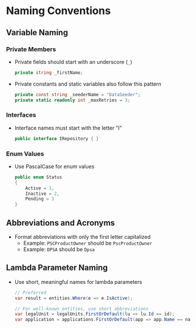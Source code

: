 # Naming Conventions

## Variable Naming

### Private Members
- Private fields should start with an underscore (`_`)
  ```csharp
  private string _firstName;
  ```
- Private constants and static variables also follow this pattern
  ```csharp
  private const string _seederName = "DataSeeder";
  private static readonly int _maxRetries = 3;
  ```

### Interfaces
- Interface names must start with the letter "I"
  ```csharp
  public interface IRepository { }
  ```

### Enum Values
- Use PascalCase for enum values
  ```csharp
  public enum Status
  {
      Active = 1,
      Inactive = 2,
      Pending = 3
  }
  ```

## Abbreviations and Acronyms
- Format abbreviations with only the first letter capitalized
  - Example: `PSCProductOwner` should be `PscProductOwner`
  - Example: `DPSA` should be `Dpsa`

## Lambda Parameter Naming
- Use short, meaningful names for lambda parameters
  ```csharp
  // Preferred
  var result = entities.Where(e => e.IsActive);
  
  // For well-known entities, use short abbreviations
  var legalUnit = legalUnits.FirstOrDefault(lu => lu.Id == id);
  var application = applications.FirstOrDefault(app => app.Name == name);
  ``` 